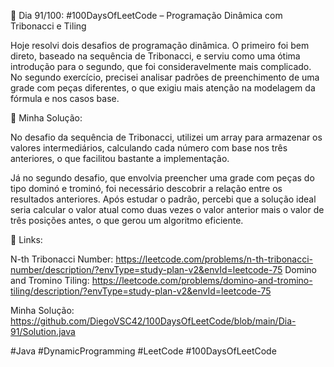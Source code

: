 🚀 Dia 91/100: #100DaysOfLeetCode – Programação Dinâmica com Tribonacci e Tiling

Hoje resolvi dois desafios de programação dinâmica. O primeiro foi bem direto, baseado na sequência de Tribonacci, e serviu como uma ótima introdução para o segundo, que foi consideravelmente mais complicado. No segundo exercício, precisei analisar padrões de preenchimento de uma grade com peças diferentes, o que exigiu mais atenção na modelagem da fórmula e nos casos base.

🌟 Minha Solução:

No desafio da sequência de Tribonacci, utilizei um array para armazenar os valores intermediários, calculando cada número com base nos três anteriores, o que facilitou bastante a implementação.

Já no segundo desafio, que envolvia preencher uma grade com peças do tipo dominó e trominó, foi necessário descobrir a relação entre os resultados anteriores. Após estudar o padrão, percebi que a solução ideal seria calcular o valor atual como duas vezes o valor anterior mais o valor de três posições antes, o que gerou um algoritmo eficiente.

📌 Links:

N-th Tribonacci Number: https://leetcode.com/problems/n-th-tribonacci-number/description/?envType=study-plan-v2&envId=leetcode-75
Domino and Tromino Tiling: https://leetcode.com/problems/domino-and-tromino-tiling/description/?envType=study-plan-v2&envId=leetcode-75

Minha Solução: https://github.com/DiegoVSC42/100DaysOfLeetCode/blob/main/Dia-91/Solution.java

#Java #DynamicProgramming #LeetCode #100DaysOfLeetCode
